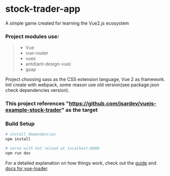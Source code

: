 # stock-trader-app

A simple game created for learning the Vue2.js ecosystem

### Project modules use:
> - Vue
> - vue-router  
> - vuex  
> - antd(ant-design-vue)  
> - gsap  

Project choosing sass as the CSS extension language, Vue 2 as framework.  
Init create with webpack, some reason use old version(see package.json check dependencies version).  

### This project references "https://github.com/jsardev/vuejs-example-stock-trader" as the target  

### Build Setup

``` bash
# install dependencies
npm install

# serve with hot reload at localhost:8080
npm run dev
```

For a detailed explanation on how things work, check out the [guide](http://vuejs-templates.github.io/webpack/) and [docs for vue-loader](http://vuejs.github.io/vue-loader).
